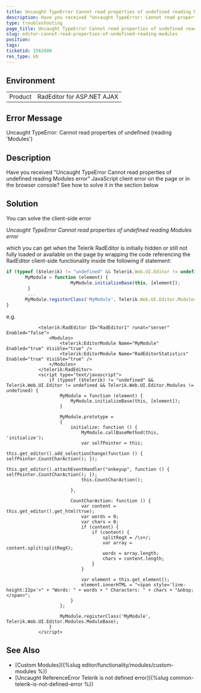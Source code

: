 ```yaml
---
title: Uncaught TypeError Cannot read properties of undefined reading Modules error
description: Have you received "Uncaught TypeError: Cannot read properties of undefined (reading 'Modules')" JavaScript client error on the page or in the browser console? See how to solve it with Telerik UI for ASP.NET AJAX - Telerik Web UI
type: troubleshooting
page_title: Uncaught TypeError Cannot read properties of undefined reading Modules error
slug: editor-cannot-read-properties-of-undefined-reading-modules
position: 
tags: 
ticketid: 1562680
res_type: kb
---
```


## Environment
<table>
	<tbody>
		<tr>
			<td>Product</td>
			<td>RadEditor for ASP.NET AJAX</td>
		</tr>
	</tbody>
</table>

## Error Message
Uncaught TypeError: Cannot read properties of undefined (reading 'Modules')

## Description
Have you received "Uncaught TypeError Cannot read properties of undefined reading Modules error" JavaScript client error on the page or in the browser console? See how to solve it in the section below



## Solution
You can solve the client-side error

*Uncaught TypeError Cannot read properties of undefined reading Modules error*

which you can get when the Telerik RadEditor is initially hidden or still not fully loaded or available on the page by wrapping the code referencing the RadEditor client-side functionality inside the following if statement:

```JavaScript
if (typeof ($telerik) != "undefined" && Telerik.Web.UI.Editor != undefined && Telerik.Web.UI.Editor.Modules != undefined) {
       MyModule = function (element) {
                        MyModule.initializeBase(this, [element]);
        }
        ...
       MyModule.registerClass('MyModule', Telerik.Web.UI.Editor.Modules.ModuleBase);
}
````

e.g.

````ASP.NET
            <telerik:RadEditor ID="RadEditor1" runat="server" Enabled="false">
                <Modules>
                    <telerik:EditorModule Name="MyModule" Enabled="true" Visible="true" />
                    <telerik:EditorModule Name="RadEditorStatistics" Enabled="true" Visible="true" />
                </Modules>
            </telerik:RadEditor>
            <script type="text/javascript">
                if (typeof ($telerik) != "undefined" && Telerik.Web.UI.Editor != undefined && Telerik.Web.UI.Editor.Modules != undefined) {
                    MyModule = function (element) {
                        MyModule.initializeBase(this, [element]);
                    }

                    MyModule.prototype =
                    {
                        initialize: function () {
                            MyModule.callBaseMethod(this, 'initialize');
                            var selfPointer = this;
                            this.get_editor().add_selectionChange(function () { selfPointer.CountCharAction(); });
                            this.get_editor().attachEventHandler("onkeyup", function () { selfPointer.CountCharAction(); });
                            this.CountCharAction();

                        },

                        CountCharAction: function () {
                            var content = this.get_editor().get_html(true);
                            var words = 0;
                            var chars = 0;
                            if (content) {
                                if (content) {
                                    splitRegX = /\s+/;
                                    var array = content.split(splitRegX);
                                    words = array.length;
                                    chars = content.length;
                                }
                            }

                            var element = this.get_element();
                            element.innerHTML = "<span style='line-height:22px'>" + "Words: " + words + " Characters: " + chars + "&nbsp;</span>";
                        }
                    };

                    MyModule.registerClass('MyModule', Telerik.Web.UI.Editor.Modules.ModuleBase);
                }
            </script>
````
 


## See Also
* [Custom Modules]({%slug editor/functionality/modules/custom-modules %})
* [Uncaught ReferenceError Telerik is not defined error]({%slug common-telerik-is-not-defined-error %})


 